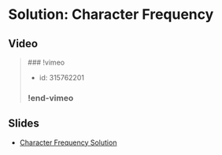 
# Solution: Character Frequency



## Video

<blockquote>
### !vimeo

* id: 315762201

### !end-vimeo
</blockquote>



## Slides

* [Character Frequency Solution](https://docs.google.com/a/hackreactor.com/presentation/d/1PCAfcHjXYrzWrtkfeV3NuVXjn9J-EvA32MCIMhiDsDk/embed?start=false&loop=false&delayms=3000)


